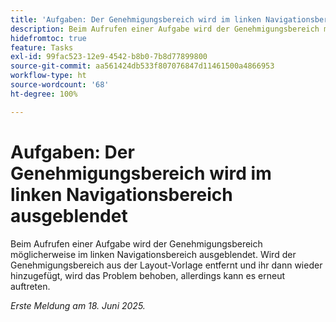 ```yaml
---
title: 'Aufgaben: Der Genehmigungsbereich wird im linken Navigationsbereich ausgeblendet'
description: Beim Aufrufen einer Aufgabe wird der Genehmigungsbereich möglicherweise im linken Navigationsbereich ausgeblendet.
hidefromtoc: true
feature: Tasks
exl-id: 99fac523-12e9-4542-b8b0-7b8d77899800
source-git-commit: aa561424db533f807076847d11461500a4866953
workflow-type: ht
source-wordcount: '68'
ht-degree: 100%

---
```


# Aufgaben: Der Genehmigungsbereich wird im linken Navigationsbereich ausgeblendet

Beim Aufrufen einer Aufgabe wird der Genehmigungsbereich möglicherweise im linken Navigationsbereich ausgeblendet. Wird der Genehmigungsbereich aus der Layout-Vorlage entfernt und ihr dann wieder hinzugefügt, wird das Problem behoben, allerdings kann es erneut auftreten.

_Erste Meldung am 18. Juni 2025._
